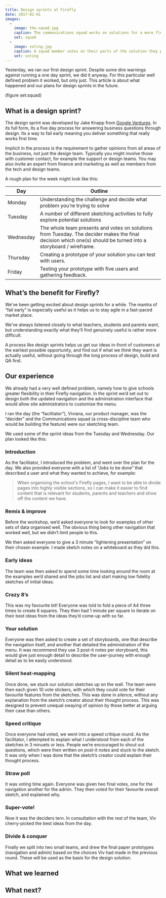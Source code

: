 ```yaml
---
title: Design sprints at Firefly
date: 2017-02-01
images:
  -
    image: the-squad.jpg
    caption: The communications squad works on solutions for a more flexible navigation in Firefly
    set: squad
  -
    image: voting.jpg
    caption: A squad member votes on their parts of the solution they particularly like.
    set: voting
---
```


Yesterday, we ran our first design sprint. Despite some dire warnings against running a one day sprint, we did it anyway. For this particular well defined problem it worked, but only just. This article is about what happened and our plans for design sprints in the future.

(figure set:squad)

## What is a design sprint?

The design sprint was developed by Jake Knapp from [Google Ventures](http://www.gv.com/sprint/). In its full form, its a five day process for answering business questions through design. Its a way to fail early meaning you deliver something that really works  first time.

Implicit in the process is the requirement to gather opinions from all areas of the business, not just the design team. Typically you might involve those with customer contact, for example the support or design teams. You may also invite an expert from finance and marketing as well as members from the tech and design teams.

A rough plan for the week might look like this:

| Day | Outline |
| ----- | ----- |
| Monday | Understanding the challenge and decide what problem you’re trying to solve |
| Tuesday | A number of different sketching activities to fully explore potential solutions |
| Wednesday | The whole team presents and votes on solutions from Tuesday. The decider makes the final decision which one(s) should be turned into a storyboard / wireframe. |
| Thursday | Creating a prototype of your solution you can test with users. |
| Friday | Testing your prototype with five users and gathering feedback.


## What’s the benefit for Firefly?

We’ve been getting excited about design sprints for a while. The mantra of “fail early” is especially useful as it helps us to stay agile in a fast-paced market place.

We’ve always listened closely to what teachers, students and parents want, but understanding exactly what they’ll find genuinely useful is rather more difficult.

A process like design sprints helps us get our ideas in-front of customers at the earliest possible opportunity, and find out if what we *think* they want is actually useful, without going through the long process of design, build and QA first.

## Our experience

We already had a very well defined problem, namely how to give schools greater flexibility in their Firefly navigation. In the sprint we’d set out to design both the updated navigation and the administration interface that would allow site administrators to customise the menu.

I ran the day (the “facilitator”), Viviana, our product manager, was the “decider” and the Communications squad (a cross-discipline team who would be building the feature) were our sketching team.

We used some of the sprint ideas from the Tuesday and Wednesday. Our plan looked like this:

### Introduction

As the facilitator, I introduced the problem, and went over the plan for the day. We also provided everyone with a list of “Jobs to be done” that described a user and what they wanted to achieve, for example:

> When organising the school's Firefly pages, I want to be able to divide pages into highly visible sections, so I can make it easier to find content that is relevant for students, parents and teachers and show off the content we have.

### Remix & improve

Before the workshop, we’d asked everyone to look for examples of other sets of data organised well. The obvious thing being other navigation that worked well, but we didn’t limit people to this.

We then asked everyone to give a 3 minute “lightening presentation” on their chosen example. I made sketch notes on a whiteboard as they did this.

### Early ideas

The team was then asked to spend some time looking around the room at the examples we’d shared and the jobs list and start making low fidelity sketches of initial ideas. 

### Crazy 8’s

This was my favourite bit! Everyone was told to fold a piece of A4 three times to create 8 squares. They then had 1 minute per square to iterate on their best ideas from the ideas they’d come-up with so far.

### Your solution

Everyone was then asked to create a set of storyboards, one that describe the navigation itself, and another that detailed the administration of the menu. It was recommend they use 3 post-it notes per storyboard, this would give just enough detail to describe the user-journey with enough detail as to be easily understood.

### Silent heat-mapping

Once done, we stuck our solution sketches up on the wall. The team were then each given 10 vote stickers, with which they could vote for their favourite features from the sketches. This was done in silence, without any explanation from the sketch’s creator about their thought process. This was designed to prevent unequal swaying of opinion by those better at arguing their case than others.

### Speed critique

Once everyone had voted, we went into a speed critique round. As the facilitator, I attempted to explain what I understood from each of the sketches in 3 minuets or less. People we’re encouraged to shout out questions, which were then written on post-it notes and stuck to the sketch. It was only when I was done that the sketch’s creator could explain their thought process.

### Straw poll

It was voting time again. Everyone was given two final votes, one for the navigation another for the admin. They then voted for their favourite overall sketch, and explained why.

### Super-vote!

Now it was the deciders tern. In consultation with the rest of the team, Viv cherry-picked the best ideas from the day.

### Divide & conquer

Finally we split into two small teams, and drew the final paper prototypes (navigation and admin) based on the choices Viv had made in the previous round. These will be used as the basis for the design solution.

## What we learned



## What next?